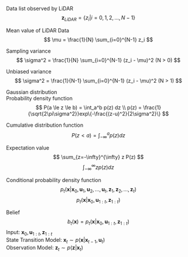 Data list observed by LiDAR  
$$
\bm{z}_{LiDAR} = \{z_i|i=0,1,2,..., N-1\}
$$

Mean value of LiDAR Data  
$$
\mu = \frac{1}{N} \sum_{i=0}^{N-1} z_i
$$

Sampling variance  
$$
\sigma^2 = \frac{1}{N} \sum_{i=0}^{N-1} (z_i - \mu)^2 (N > 0)
$$

Unbiased variance  
$$
\sigma^2 = \frac{1}{N-1} \sum_{i=0}^{N-1} (z_i - \mu)^2 (N > 1)
$$

Gaussian distribution  
Probability density function  
$$
P(a \le z \le b) = \int_a^b p(z) dz \\
p(z) = \frac{1}{\sqrt{2\pi\sigma^2}}exp\{-\frac{(z-u)^2}{2\sigma^2}\}
$$

Cumulative distribution function  
$$
P(z < a) = \int_{-\infty}^a p(z) dz
$$

Expectation value  
$$
\sum_{z=-\infty}^{\infty} z P(z)
$$
$$
\int_{-\infty}^{\infty} z p(z) dz
$$

Conditional probability density function  
$$
p_t(\bm{x}|\bm{x}_0, \bm{u}_1,\bm{u}_2,...,\bm{u}_t, \bm{z}_1,\bm{z}_2,...,\bm{z}_t)
$$
$$
p_t(\bm{x}|\bm{x}_0, \bm{u}_{1:t}, \bm{z}_{1:t})
$$ 

Belief  
$$
b_t(\bm{x})=p_t(\bm{x}|\bm{x}_0, \bm{u}_{1:t}, \bm{z}_{1:t})
$$
Input: $\bm{x}_0, \bm{u}_{1:t}, \bm{z}_{1:t}$  
State Transition Model: $\bm{x}_t \sim p(\bm{x}|\bm{x}_{t-1},\bm{u}_t)$  
Observation Model: $\bm{z}_t \sim p(\bm{z}|\bm{x}_{t})$  
